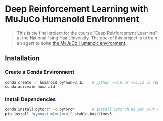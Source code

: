 # Deep Reinforcement Learning with MuJuCo Humanoid Environment

> This is the final project for the course "Deep Reinforcement Learning" at the National Tsing Hua University.
> The goal of this project is to train an agent to solve [the MuJuCo Humanoid environment](https://gymnasium.farama.org/main/environments/mujoco/humanoid/).

## Installation

### Create a Conda Environment

```bash
conda create -n humanoid python=3.11    # python >=3.8 or <=3.11 is required
conda activate humanoid
```

### Install Dependencies

```bash
conda install pytorch -c pytorch        # install pytorch as per your operating system
pip install "gymnasium[mujoco]" stable-baselines3
```
